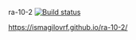 ra-10-2
[![Build status](https://ci.appveyor.com/api/projects/status/uakue8ato2p893rb?svg=true)](https://ci.appveyor.com/project/IsmagilovRF/ra-10-2)

https://ismagilovrf.github.io/ra-10-2/

